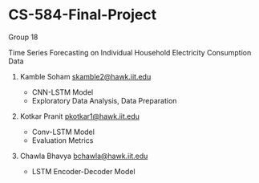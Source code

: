 # CS-584-Final-Project

Group 18

Time Series Forecasting on Individual Household Electricity Consumption Data  

1. Kamble Soham <skamble2@hawk.iit.edu>
   * CNN-LSTM Model
   * Exploratory Data Analysis, Data Preparation

   
3. Kotkar Pranit <pkotkar1@hawk.iit.edu>
   * Conv-LSTM Model
   * Evaluation Metrics
   
5. Chawla Bhavya <bchawla@hawk.iit.edu>
   * LSTM Encoder-Decoder Model
